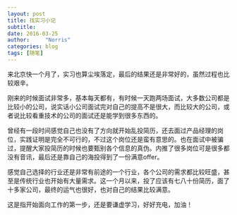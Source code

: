 ```yaml
---
layout: post
title: 找实习小记
subtitle: 
date: 2016-03-25
author:     "Norris"
categories: blog
tags: [随笔]
---
```


来北京快一个月了，实习也算尘埃落定，最后的结果还是非常好的，虽然过程也比较艰辛。

刚来的时候面试非常多，基本每天都有，有时候一天跑两场面试，大多数公司都是比较小的公司，说实话小公司面试完对自己的提高不是很大，而比较大的公司，或者说比较看重技术的公司的面试还是能学到很多东西的。

曾经有一段时间感觉自己也没有了方向就开始乱投简历，还去面过产品经理的岗位，实践证明是完全不可行的，不过这个岗位还是蛮有意思的。也在面试中被骗过，提醒大家投简历的时候也要甄别各个信息的真伪。内推了很多岗位可是很多都没有音讯，最后还是靠自己的海投得到了一份满意offer。

感觉自己选择的行业还是非常有前途的一个行业，各个公司的需求都比较旺盛，甚至是传统行业也开始有大量需求。这一个月以来，投了应该有七八十份简历，面了十多家公司，最终的运气也很好，也对自己的结果比较满意。

这是指开始面向工作的第一步，还是要谦虚学习，好好充电，加油！
